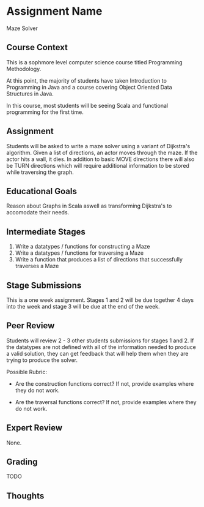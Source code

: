 # Assignment Name
Maze Solver

## Course Context

This is a sophmore level computer science course titled Programming Methodology.

At this point, the majority of students have taken Introduction to Programming in Java and a course covering Object Oriented Data Structures in Java.

In this course, most students will be seeing Scala and functional programming for the first time.

## Assignment

Students will be asked to write a maze solver using a variant of Dijkstra's
algorithm. Given a list of directions, an actor moves through the maze. If the
actor hits a wall, it dies. In addition to basic MOVE directions there will also
be TURN directions which will require additional information to be stored while
traversing the graph.

## Educational Goals

Reason about Graphs in Scala aswell as transforming Dijkstra's to accomodate
their needs.

## Intermediate Stages

1. Write a datatypes / functions for constructing a Maze
2. Write a datatypes / functions for traversing a Maze
3. Write a function that produces a list of directions that successfully traverses a Maze

## Stage Submissions

This is a one week assignment. Stages 1 and 2 will be due together 4 days into
the week and stage 3 will be due at the end of the week.

## Peer Review

Students will review 2 - 3 other students submissions for stages 1 and 2. If the
datatypes are not defined with all of the information needed to produce a valid
solution, they can get feedback that will help them when they are trying to
produce the solver.

Possible Rubric:

* Are the construction functions correct? If not, provide examples where they do not work.

* Are the traversal functions correct? If not, provide examples where they do not work.

## Expert Review

None.

## Grading

TODO

## Thoughts
